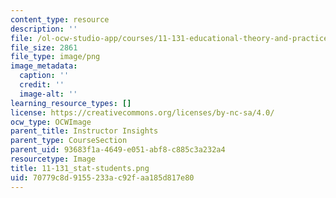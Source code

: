 ```yaml
---
content_type: resource
description: ''
file: /ol-ocw-studio-app/courses/11-131-educational-theory-and-practice-iii-spring-2012/70779c8d9155233ac92faa185d817e80_11-131_stat-students.png
file_size: 2861
file_type: image/png
image_metadata:
  caption: ''
  credit: ''
  image-alt: ''
learning_resource_types: []
license: https://creativecommons.org/licenses/by-nc-sa/4.0/
ocw_type: OCWImage
parent_title: Instructor Insights
parent_type: CourseSection
parent_uid: 93683f1a-4649-e051-abf8-c885c3a232a4
resourcetype: Image
title: 11-131_stat-students.png
uid: 70779c8d-9155-233a-c92f-aa185d817e80
---
```

